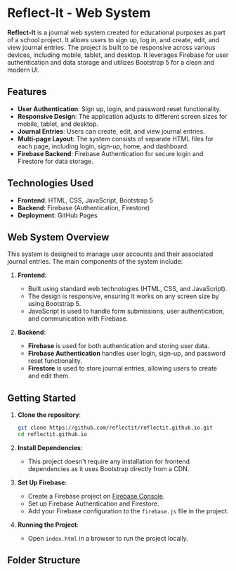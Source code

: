 # Reflect-It - Web System

**Reflect-It** is a journal web system created for educational purposes as part of a school project. It allows users to sign up, log in, and create, edit, and view journal entries. The project is built to be responsive across various devices, including mobile, tablet, and desktop. It leverages Firebase for user authentication and data storage and utilizes Bootstrap 5 for a clean and modern UI.

## Features

- **User Authentication**: Sign up, login, and password reset functionality.
- **Responsive Design**: The application adjusts to different screen sizes for mobile, tablet, and desktop.
- **Journal Entries**: Users can create, edit, and view journal entries.
- **Multi-page Layout**: The system consists of separate HTML files for each page, including login, sign-up, home, and dashboard.
- **Firebase Backend**: Firebase Authentication for secure login and Firestore for data storage.

## Technologies Used

- **Frontend**: HTML, CSS, JavaScript, Bootstrap 5
- **Backend**: Firebase (Authentication, Firestore)
- **Deployment**: GitHub Pages

## Web System Overview

This system is designed to manage user accounts and their associated journal entries. The main components of the system include:

1. **Frontend**: 
   - Built using standard web technologies (HTML, CSS, and JavaScript).
   - The design is responsive, ensuring it works on any screen size by using Bootstrap 5.
   - JavaScript is used to handle form submissions, user authentication, and communication with Firebase.

2. **Backend**:
   - **Firebase** is used for both authentication and storing user data.
   - **Firebase Authentication** handles user login, sign-up, and password reset functionality.
   - **Firestore** is used to store journal entries, allowing users to create and edit them.

## Getting Started

1. **Clone the repository**:
    ```bash
    git clone https://github.com/reflectit/reflectit.github.io.git
    cd reflectit.github.io
    ```

2. **Install Dependencies**:
    - This project doesn't require any installation for frontend dependencies as it uses Bootstrap directly from a CDN.

3. **Set Up Firebase**:
    - Create a Firebase project on [Firebase Console](https://console.firebase.google.com/).
    - Set up Firebase Authentication and Firestore.
    - Add your Firebase configuration to the `firebase.js` file in the project.

4. **Running the Project**:
    - Open `index.html` in a browser to run the project locally.

## Folder Structure
